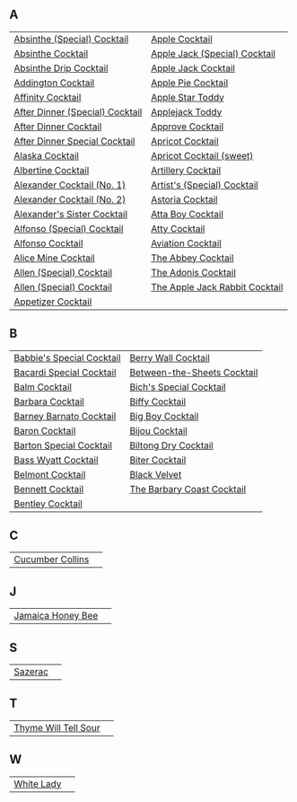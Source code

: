 ## A
|||
|-|-|
| [Absinthe (Special) Cocktail](recipes/absinthecocktailspecial.yaml) | [Apple Cocktail](recipes/apple.yaml) |
| [Absinthe Cocktail](recipes/absinthecocktail.yaml) | [Apple Jack (Special) Cocktail](recipes/applejackspecial.yaml) |
| [Absinthe Drip Cocktail](recipes/absinthedrinkcocktail.yaml) | [Apple Jack Cocktail](recipes/applejack.yaml) |
| [Addington Cocktail](recipes/addington.yaml) | [Apple Pie Cocktail](recipes/applepie.yaml) |
| [Affinity Cocktail](recipes/affinity.yaml) | [Apple Star Toddy](recipes/applestar.yaml) |
| [After Dinner (Special) Cocktail](recipes/afterdinnerspecial.yaml) | [Applejack Toddy](recipes/applejacktoddy.yaml) |
| [After Dinner Cocktail](recipes/afterdinner.yaml) | [Approve Cocktail](recipes/approve.yaml) |
| [After Dinner Special Cocktail](recipes/aftersupper.yaml) | [Apricot Cocktail](recipes/apricot.yaml) |
| [Alaska Cocktail](recipes/alaska.yaml) | [Apricot Cocktail (sweet)](recipes/apricotsweet.yaml) |
| [Albertine Cocktail](recipes/albertine.yaml) | [Artillery Cocktail](recipes/artillerycocktail.yaml) |
| [Alexander Cocktail (No. 1)](recipes/alexander.yaml) | [Artist's (Special) Cocktail](recipes/artistsspecial.yaml) |
| [Alexander Cocktail (No. 2)](recipes/alexander2.yaml) | [Astoria Cocktail](recipes/astoria.yaml) |
| [Alexander's Sister Cocktail](recipes/alexanderssister.yaml) | [Atta Boy Cocktail](recipes/attaboy.yaml) |
| [Alfonso (Special) Cocktail](recipes/alfonsospecial.yaml) | [Atty Cocktail](recipes/atty.yaml) |
| [Alfonso Cocktail](recipes/alfonso.yaml) | [Aviation Cocktail](recipes/aviation.yaml) |
| [Alice Mine Cocktail](recipes/alicemine.yaml) | [The Abbey Cocktail](recipes/abbeycocktail.yaml) |
| [Allen (Special) Cocktail](recipes/allenspecial.yaml) | [The Adonis Cocktail](recipes/adonis.yaml) |
| [Allen (Special) Cocktail](recipes/allies.yaml) | [The Apple Jack Rabbit Cocktail](recipes/applejackrabbit.yaml) |
| [Appetizer Cocktail](recipes/appetizer.yaml) | []() |
## B
|||
|-|-|
| [Babbie's Special Cocktail](recipes/babbiesspecial.yaml) | [Berry Wall Cocktail](recipes/berrywall.yaml) |
| [Bacardi Special Cocktail](recipes/bacardispecial.yaml) | [Between-the-Sheets Cocktail](recipes/betweenthesheets.yaml) |
| [Balm Cocktail](recipes/balm.yaml) | [Bich's Special Cocktail](recipes/bichsspecial.yaml) |
| [Barbara Cocktail](recipes/barbara.yaml) | [Biffy Cocktail](recipes/biffy.yaml) |
| [Barney Barnato Cocktail](recipes/barneybarnato.yaml) | [Big Boy Cocktail](recipes/bigboy.yaml) |
| [Baron Cocktail](recipes/baron.yaml) | [Bijou Cocktail](recipes/bijou.yaml) |
| [Barton Special Cocktail](recipes/bartonspecial.yaml) | [Biltong Dry Cocktail](recipes/biltondry.yaml) |
| [Bass Wyatt Cocktail](recipes/basswyatt.yaml) | [Biter Cocktail](recipes/biter.yaml) |
| [Belmont Cocktail](recipes/belmont.yaml) | [Black Velvet](recipes/blackvelvet.yaml) |
| [Bennett Cocktail](recipes/bennett.yaml) | [The Barbary Coast Cocktail](recipes/barbarycoast.yaml) |
| [Bentley Cocktail](recipes/bentley.yaml) | []() |
## C
|||
|-|-|
| [Cucumber Collins](recipes/cucumbercollins.yaml) | []() |
## J
|||
|-|-|
| [Jamaica Honey Bee](recipes/jamaicahoneybee.yaml) | []() |
## S
|||
|-|-|
| [Sazerac](recipes/sazerac.yaml) | []() |
## T
|||
|-|-|
| [Thyme Will Tell Sour](recipes/thymewilltell.yaml) | []() |
## W
|||
|-|-|
| [White Lady](recipes/whitelady.yaml) | []() |
